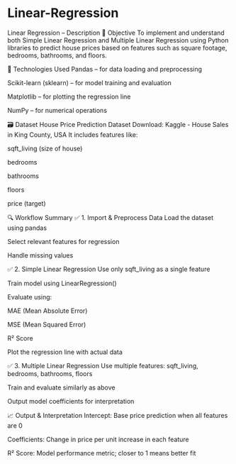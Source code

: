 # Linear-Regression
Linear Regression – Description 🎯 Objective To implement and understand both Simple Linear Regression and Multiple Linear Regression using Python libraries to predict house prices based on features such as square footage, bedrooms, bathrooms, and floors.

🧰 Technologies Used
Pandas – for data loading and preprocessing

Scikit-learn (sklearn) – for model training and evaluation

Matplotlib – for plotting the regression line

NumPy – for numerical operations

🗃️ Dataset
House Price Prediction Dataset
Download: Kaggle - House Sales in King County, USA
It includes features like:

sqft_living (size of house)

bedrooms

bathrooms

floors

price (target)

🔍 Workflow Summary
✅ 1. Import & Preprocess Data
Load the dataset using pandas

Select relevant features for regression

Handle missing values

✅ 2. Simple Linear Regression
Use only sqft_living as a single feature

Train model using LinearRegression()

Evaluate using:

MAE (Mean Absolute Error)

MSE (Mean Squared Error)

R² Score

Plot the regression line with actual data

✅ 3. Multiple Linear Regression
Use multiple features: sqft_living, bedrooms, bathrooms, floors

Train and evaluate similarly as above

Output model coefficients for interpretation

📈 Output & Interpretation
Intercept: Base price prediction when all features are 0

Coefficients: Change in price per unit increase in each feature

R² Score: Model performance metric; closer to 1 means better fit


